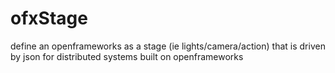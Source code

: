 # ofxStage
define an openframeworks as a  stage (ie lights/camera/action) that is driven by json for distributed systems
built on openframeworks
